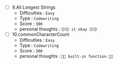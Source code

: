 - [ ] 9.All Longest Strings
  - Difficulties : `Easy`
  - Type : `Codewriting`
  - Score : `300`
  - personal thoughts : `😗😗 it okay 😗😗`
- [ ] 10.commonCharacterCount
  - Difficulties : `Easy`
  - Type : `Codewriting`
  - Score : `300`
  - personal thoughts : `🥸🥸 built-in function 🥸🥸`